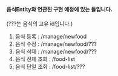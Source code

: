 



#### 음식Entity와 연관된 구현 예정에 있는 들입니다.

(???는 음식의 고유 id입니다.)
1. 음식 등록 : /manage/newfood
2. 음식 수정 : /manage/newfood/???
3. 음식 삭제 : /manage/newfood/???
4. 음식 전체 조회 : /food-list
5. 음식 단일 조회 : /food-list/???
